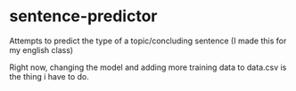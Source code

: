 # sentence-predictor
Attempts to predict the type of a topic/concluding sentence (I made this for my english class)

Right now, changing the model and adding more training data to data.csv is the thing i have to do.
